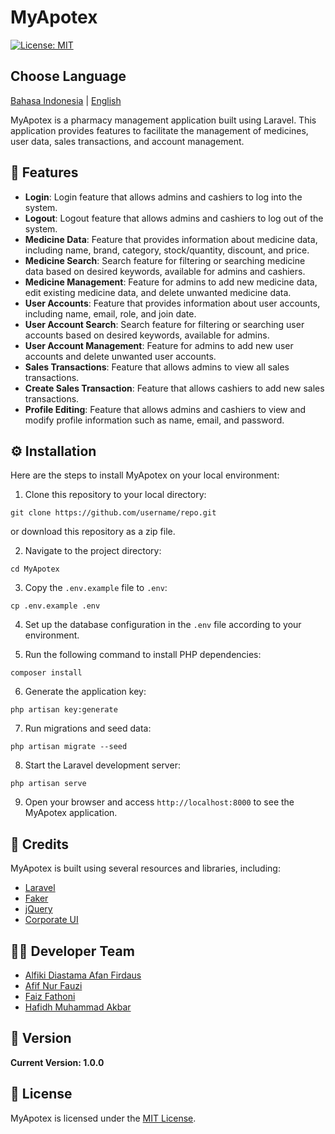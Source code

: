 # MyApotex

[![License: MIT](https://img.shields.io/badge/License-MIT-blue.svg)](https://opensource.org/licenses/MIT)

## Choose Language
[Bahasa Indonesia](README-ID.md) | [English](README.md)

MyApotex is a pharmacy management application built using Laravel. This application provides features to facilitate the management of medicines, user data, sales transactions, and account management.

## 🌟 Features

- **Login**: Login feature that allows admins and cashiers to log into the system.
- **Logout**: Logout feature that allows admins and cashiers to log out of the system.
- **Medicine Data**: Feature that provides information about medicine data, including name, brand, category, stock/quantity, discount, and price.
- **Medicine Search**: Search feature for filtering or searching medicine data based on desired keywords, available for admins and cashiers.
- **Medicine Management**: Feature for admins to add new medicine data, edit existing medicine data, and delete unwanted medicine data.
- **User Accounts**: Feature that provides information about user accounts, including name, email, role, and join date.
- **User Account Search**: Search feature for filtering or searching user accounts based on desired keywords, available for admins.
- **User Account Management**: Feature for admins to add new user accounts and delete unwanted user accounts.
- **Sales Transactions**: Feature that allows admins to view all sales transactions.
- **Create Sales Transaction**: Feature that allows cashiers to add new sales transactions.
- **Profile Editing**: Feature that allows admins and cashiers to view and modify profile information such as name, email, and password.

## ⚙️ Installation

Here are the steps to install MyApotex on your local environment:

1. Clone this repository to your local directory:

```
git clone https://github.com/username/repo.git
```
or download this repository as a zip file.

2. Navigate to the project directory:

```
cd MyApotex
```

3. Copy the `.env.example` file to `.env`:

```
cp .env.example .env
```

4. Set up the database configuration in the `.env` file according to your environment.

5. Run the following command to install PHP dependencies:

```
composer install
```

6. Generate the application key:

```
php artisan key:generate
```

7. Run migrations and seed data:

```
php artisan migrate --seed
```

8. Start the Laravel development server:

```
php artisan serve
```

9. Open your browser and access `http://localhost:8000` to see the MyApotex application.

## 🙌 Credits

MyApotex is built using several resources and libraries, including:

- [Laravel](https://laravel.com)
- [Faker](https://fakerphp.github.io)
- [jQuery](https://jquery.com)
- [Corporate UI](https://www.creative-tim.com/product/corporate-ui-dashboard)

## 👨‍💻 Developer Team

- [Alfiki Diastama Afan Firdaus](https://github.com/alfikiafan)
- [Afif Nur Fauzi](https://github.com/alscheift)
- [Faiz Fathoni](https://github.com/faizfathoni)
- [Hafidh Muhammad Akbar](https://github.com/hafidhmuhammadakbar)

## 🚀 Version

**Current Version: 1.0.0**

## 📄 License

MyApotex is licensed under the [MIT License](https://opensource.org/licenses/MIT).